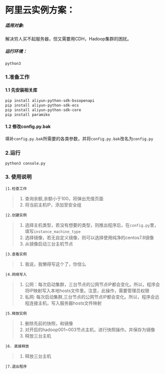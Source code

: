 # 阿里云实例方案：

##### 适用对象:
解决穷人买不起服务器，但又需要用CDH，Hadoop集群的困扰。

##### 运行环境：
`python3`

### 1.准备工作
#### 1.1 先安装相关库
```bash
pip install aliyun-python-sdk-bssopenapi
pip install aliyun-python-sdk-ecs
pip install aliyun-python-sdk-core 
pip install paramiko
```

#### 1.2 修改config.py.bak

填补`config.py.bak`所需要的各类参数，并将`config.py.bak`改名为`config.py`

### 2.运行

```shell
python3 console.py
```

### 3. 使用说明
```
|1.检查工作
```
> 1. 查询余额,余额小于100，将弹出充值页面
> 2. 将当前主机IP，添加至安全组

```
|2.创建实例
```
> 1. 选择主机类型，若没有想要的类型，则推出程序后，在`config.py`里，填写`instance_machine_type`
> 2. 选择镜像，若无自定义镜像，则可以选择使用纯净的centos7.8镜像
> 3. 从镜像启动三台主机节点

```
|3.查看实例
```
> 1. 我说，我懒得写这个了，你信么
```
|4.网络写入
```
> 1. 公网：每次启动集群，三台节点的公网节点IP都会变化。所以，程序会将IP映射写入本地hosts文件里。注意，此操作，需要管理员权限
> 2. 私网: 每次启动集群,三台节点的公网节点IP都会变化。所以，程序会远程连接主机，写入服务器hosts文件映射
```
|5.释放实例
```
> 1. 删除先前的快照，和镜像
> 2. 对开启的hadoop001~003节点主机，进行快照操作。并保存为镜像
> 3. 释放三台主机

```
|6. 直接释放
```
> 1. 释放三台主机

```
|7.退出程序
```
